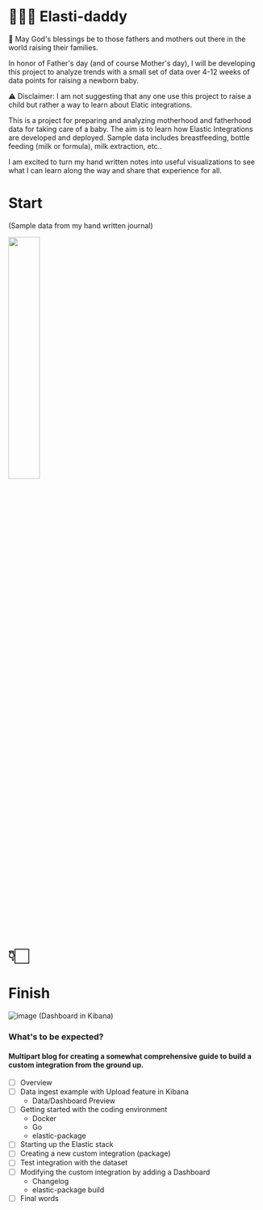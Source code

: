 # 👨🏻‍🍼 Elasti-daddy
🙏 May God's blessings be to those fathers and mothers out there in the world raising their families.  

In honor of Father's day (and of course Mother's day), I will be developing this project to analyze trends with a small set of data over 4-12 weeks of data points for raising a newborn baby. 

⚠️ Disclaimer: I am not suggesting that any one use this project to raise a child but rather a way to learn about Elatic integrations.

This is a project for preparing and analyzing motherhood and fatherhood data for taking care of a baby. The aim is to learn how Elastic Integrations are developed and deployed. Sample data includes breastfeeding, bottle feeding (milk or formula), milk extraction, etc..

I am excited to turn my hand written notes into useful visualizations to see what I can learn along the way and share that experience for all.

# Start
(Sample data from my hand written journal)

<img src="https://github.com/nicpenning/Elasti-daddy/assets/5582679/53e5aaa5-de3e-4469-ab25-5b2247ae9f92" width=35% height=35%>

# 👇🏻

# Finish
![image](https://github.com/nicpenning/Elasti-daddy/assets/5582679/a2878f25-26ff-4bf5-a720-64be9b6d69e2)
(Dashboard in Kibana)
### What's to be expected?
#### Multipart blog for creating a somewhat comprehensive guide to build a custom integration from the ground up. 
- [ ] Overview
- [ ] Data ingest example with Upload feature in Kibana
  - Data/Dashboard Preview
- [ ] Getting started with the coding environment
  - Docker
  - Go
  - elastic-package
- [ ] Starting up the Elastic stack
- [ ] Creating a new custom integration (package)
- [ ] Test integration with the dataset
- [ ] Modifying the custom integration by adding a Dashboard
  - Changelog
  - elastic-package build
- [ ] Final words
